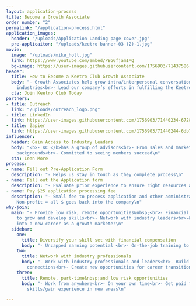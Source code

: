 ```yaml
---
layout: application-process
title: Become a Growth Associate
order_number: "2"
permalink: "/application-process.html"
application_images:
  header: "/uploads/Application Landing page cover.jpg"
  pre-applicaiton: "/uploads/keetro banner-03 (2)-1.jpg"
movie:
  image: "/uploads/mike_holt.jpg"
  link: https://www.youtube.com/embed/PBGGfjamIMQ
  bg-image: https://user-images.githubusercontent.com/1756903/71437586-3cd1d580-26a7-11ea-8161-092ad849ac53.jpg
header:
  title: How to Become a Keetro Club Growth Associate
  body: "- Growth Associates help grow intra/interpersonal conversations in different
    industries<br>- Lead our company’s efforts in fulfilling the Keetro mission.\n"
  cta: Join Keetro Club Today
partners:
- title: Outreach
  link: "/uploads/outreach_logo.png"
- title: LinkedIn
  link: https://user-images.githubusercontent.com/1756903/71440234-67289080-26b1-11ea-832b-d9a2ec392d8e.png
- title: Zapier
  link: https://user-images.githubusercontent.com/1756903/71440244-6db70800-26b1-11ea-869d-75450b478866.png
influencer:
  header: Gain Access to Industry Leaders
  body: "<b>- KC </b>has a group of advisors<br>- From sales and marketing leadership
    backgrounds<br>- Committed to seeing members succeed\n"
  cta: Lean More
process:
- name: Fill out Pre-Application Form
  description: "- Helps us stay in touch as they complete process\n"
- name: Fill out the Application form
  description: "- Evaluate prior experience to ensure right resources are provided\n"
- name: Pay $25 application processing fee
  description: "- Small fee to process application and other administrative costs.&nbsp;<br>-
    Non-profit = all $ goes back into the company\n"
why-join:
  main: "- Provide low risk, remote opportunities&nbsp;<br>- Financial incentives
    to grow and develop skills<br>- Network with industry leaders<br>-&nbsp;Transition/grow
    into a new career as a growth marketer\n"
  sidebar:
    one:
      title: Diversify your skill set with financial compensation
      body: "- Uncapped earning potential <br>- On-the-job training to build skill-set\n"
    two:
      title: Network with industry professionals
      body: "- Work with industry professionals and leaders<br>- Build network of
        connections<br>- Create new opportunities for career transitions\n"
    three:
      title: Remote, part-time&nbsp;and low risk opportunities
      body: "- Work from anywhere<br>- On your own time<br>- Get paid to learn new
        skills/gain experience in new areas\n"

---
```

